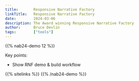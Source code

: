 ```yaml
---
title:       Responsive Narrative Factory
linkTitle:   Responsive Narrative Factory
date:        2024-03-06
description: The Award winning Responsive Narrative Factory
author:      Bruce Devlin
tags:        ["tools"]
---
```


{{% nab24-demo 12 %}}

Key points:

* Show RNF demo & build workflow

{{% sitelinks %}}
{{% /nab24-demo %}}
